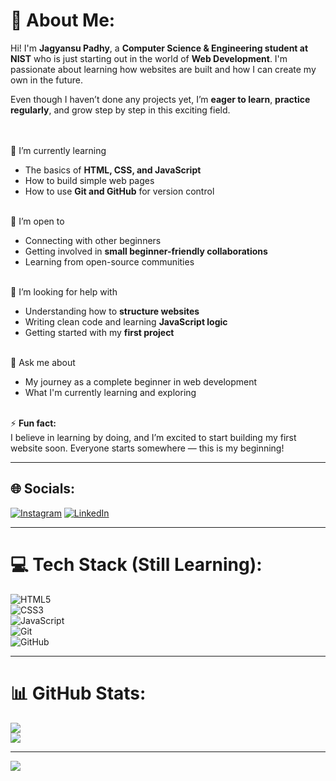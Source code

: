 # 💫 About Me:
Hi! I'm **Jagyansu Padhy**, a **Computer Science & Engineering student at NIST** who is just starting out in the world of **Web Development**. I'm passionate about learning how websites are built and how I can create my own in the future.

Even though I haven’t done any projects yet, I’m **eager to learn**, **practice regularly**, and grow step by step in this exciting field.

<br><br> 🔭 I’m currently learning  
- The basics of **HTML, CSS, and JavaScript**  
- How to build simple web pages  
- How to use **Git and GitHub** for version control

<br> 👥 I’m open to  
- Connecting with other beginners  
- Getting involved in **small beginner-friendly collaborations**  
- Learning from open-source communities

<br> 🤝 I’m looking for help with  
- Understanding how to **structure websites**  
- Writing clean code and learning **JavaScript logic**  
- Getting started with my **first project**

<br> 💬 Ask me about  
- My journey as a complete beginner in web development  
- What I'm currently learning and exploring

<br> ⚡ **Fun fact:**  
I believe in learning by doing, and I’m excited to start building my first website soon. Everyone starts somewhere — this is my beginning!

---

## 🌐 Socials:
[![Instagram](https://img.shields.io/badge/Instagram-%23E4405F.svg?logo=Instagram&logoColor=white)](https://instagram.com/jagyansu_) 
[![LinkedIn](https://img.shields.io/badge/LinkedIn-%230077B5.svg?logo=linkedin&logoColor=white)](https://linkedin.com/in/jagyansu-padhy-573a1b343)

---

# 💻 Tech Stack (Still Learning):
![HTML5](https://img.shields.io/badge/html5-%23E34F26.svg?style=for-the-badge&logo=html5&logoColor=white)  
![CSS3](https://img.shields.io/badge/css3-%231572B6.svg?style=for-the-badge&logo=css3&logoColor=white)  
![JavaScript](https://img.shields.io/badge/javascript-%23F7DF1E.svg?style=for-the-badge&logo=javascript&logoColor=black)  
![Git](https://img.shields.io/badge/git-%23F05033.svg?style=for-the-badge&logo=git&logoColor=white)  
![GitHub](https://img.shields.io/badge/github-%23121011.svg?style=for-the-badge&logo=github&logoColor=white)

---

# 📊 GitHub Stats:
![](https://github-readme-stats.vercel.app/api?username=Jagyansu&theme=blueberry&hide_border=false&include_all_commits=false&count_private=false)<br/>
![](https://github-readme-streak-stats.herokuapp.com/?user=Jagyansu&theme=blueberry&hide_border=false)

---

[![](https://visitcount.itsvg.in/api?id=Jagyansu&icon=0&color=0)](https://visitcount.itsvg.in)

<!-- Proudly learning, one line of code at a time ✨ -->
